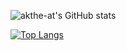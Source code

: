 ![akthe-at's GitHub stats](https://github-readme-stats.vercel.app/api?username=akthe-at&show_icons=true&theme=tokyonight)

[![Top Langs](https://github-readme-stats.vercel.app/api/top-langs/?username=akthe-at&layout=compact&theme=tokyonight)](https://github.com/akthe-at/github-readme-stats)
<!--
**akthe-at/akthe-at** is a ✨ _special_ ✨ repository because its `README.md` (this file) appears on your GitHub profile.

Here are some ideas to get you started:

- 🔭 I’m currently working on ...
- 🌱 I’m currently learning ...
- 👯 I’m looking to collaborate on ...
- 🤔 I’m looking for help with ...
- 💬 Ask me about ...
- 📫 How to reach me: ...
- 😄 Pronouns: ...
- ⚡ Fun fact: ...
-->
